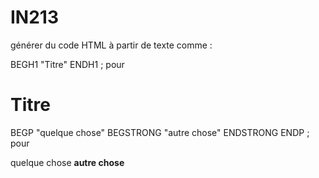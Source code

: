 # IN213

générer du code HTML à partir de texte comme :

BEGH1 "Titre" ENDH1 ; pour <h1> Titre </h1>
BEGP "quelque chose" BEGSTRONG "autre chose" ENDSTRONG ENDP ; pour <p> quelque chose <strong> autre chose </strong> </p>